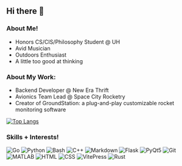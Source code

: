 ## Hi there 👋

<!--
**nathansamuell/nathansamuell** is a ✨ _special_ ✨ repository because its `README.md` (this file) appears on your GitHub profile.

Here are some ideas to get you started:

- 🔭 I’m currently working on ...
- 🌱 I’m currently learning ...
- 👯 I’m looking to collaborate on ...
- 🤔 I’m looking for help with ...
- 💬 Ask me about ...
- 📫 How to reach me: ...
- 😄 Pronouns: ...
- ⚡ Fun fact: ...
-->

### About Me!
- Honors CS/CIS/Philosophy Student @ UH
- Avid Musician
- Outdoors Enthusiast
- A little too good at thinking


### About My Work:
- Backend Developer @ New Era Thrift
- Avionics Team Lead @ Space City Rocketry
- Creator of GroundStation: a plug-and-play customizable rocket monitoring software

[![Top Langs](https://github-readme-stats.vercel.app/api/top-langs/?username=nathansamuell&layout=donut-vertical)](https://github.com/anuraghazra/github-readme-stats)

### Skills + Interests!


<!--
![Go](https://img.shields.io/badge/Go-3AB3E1?style=for-the-badge&logo=go&logoColor=white&color=3AB3E1)
![Python](https://img.shields.io/badge/Python-99CC00?style=for-the-badge&logo=python&logoColor=white&color=99CC00)
![Bash](https://img.shields.io/badge/Bash-000000?style=for-the-badge&logo=gnu-bash&logoColor=white&color=000000)
![C++](https://img.shields.io/badge/C%2B%2B-FF7F32?style=for-the-badge&logo=c%2B%2B&logoColor=white&color=FF7F32)
-->

![Go](https://img.shields.io/badge/Go-3AB3E1.svg?logo=go&logoColor=white)
![Python](https://img.shields.io/badge/Python-99CC00.svg?logo=python&logoColor=white)
![Bash](https://img.shields.io/badge/Bash-000000.svg?logo=gnu-bash&logoColor=white)
![C++](https://img.shields.io/badge/C%2B%2B-FF7F32.svg?logo=c%2B%2B&logoColor=white)
![Markdown](https://img.shields.io/badge/Markdown-000000.svg?logo=markdown&logoColor=white)
![Flask](https://img.shields.io/badge/Flask-0E4D92.svg?logo=flask&logoColor=white)
![PyQt5](https://img.shields.io/badge/PyQt5-5B76C4.svg?logo=qt&logoColor=white)
![Git](https://img.shields.io/badge/Git-F05032.svg?logo=git&logoColor=white)
![MATLAB](https://img.shields.io/badge/MATLAB-FFCC00.svg?logo=matlab&logoColor=white)
![HTML](https://img.shields.io/badge/HTML-E34F26.svg?logo=html5&logoColor=white)
![CSS](https://img.shields.io/badge/CSS-1572B6.svg?logo=css3&logoColor=white)
![VitePress](https://img.shields.io/badge/VitePress-646CFF.svg?logo=vite&logoColor=white)
![Rust](https://img.shields.io/badge/Rust-000000.svg?logo=rust&logoColor=white)
